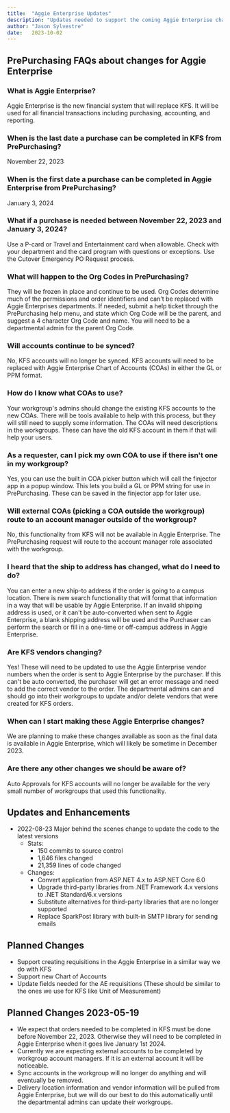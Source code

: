 ```yaml
---
title:  "Aggie Enterprise Updates"
description: "Updates needed to support the coming Aggie Enterprise changes in 2023"
author: "Jason Sylvestre"
date:   2023-10-02
---
```


## PrePurchasing FAQs about changes for Aggie Enterprise 

### What is Aggie Enterprise?
Aggie Enterprise is the new financial system that will replace KFS. It will be used for all financial transactions including purchasing, accounting, and reporting.

### When is the last date a purchase can be completed in KFS from PrePurchasing?
November 22, 2023

### When is the first date a purchase can be completed in Aggie Enterprise from PrePurchasing?
January 3, 2024 

### What if a purchase is needed between November 22, 2023 and January 3, 2024?
Use a P-card or Travel and Entertainment card when allowable.  Check with your department and the card program with questions or exceptions.
Use the Cutover Emergency PO Request process.


### What will happen to the Org Codes in PrePurchasing?
They will be frozen in place and continue to be used. Org Codes determine much of the permissions and order identifiers and can't be replaced with Aggie Enterprises departments.
If needed, submit a help ticket through the PrePurchasing help menu, and state which Org Code will be the parent, and suggest a 4 character Org Code and name. You will need to be a departmental admin for the parent Org Code.

### Will accounts continue to be synced?
No, KFS accounts will no longer be synced. KFS accounts will need to be replaced with Aggie Enterprise Chart of Accounts (COAs) in either the GL or PPM format.

### How do I know what COAs to use?
Your workgroup's admins should change the existing KFS accounts to the new COAs. There will be tools available to help with this process, but they will still need to supply some information.
The COAs will need descriptions in the workgroups. These can have the old KFS account in them if that will help your users.

### As a requester, can I pick my own COA to use if there isn't one in my workgroup?
Yes, you can use the built in COA picker button which will call the finjector app in a popup window. This lets you build a GL or PPM string for use in PrePurchasing. These can be saved in the finjector app for later use.

### Will external COAs (picking a COA outside the workgroup) route to an account manager outside of the workgroup?
No, this functionality from KFS will not be available in Aggie Enterprise. The PrePurchasing request will route to the account manager role associated with the workgroup.

### I heard that the ship to address has changed, what do I need to do?
You can enter a new ship-to address if the order is going to a campus location. There is new search functionality that will format that information in a way that will be usable by Aggie Enterprise.
If an invalid shipping address is used, or it can't be auto-converted when sent to Aggie Enterprise, a blank shipping address will be used and the Purchaser can perform the search or fill in a one-time or off-campus address in Aggie Enterprise.

### Are KFS vendors changing?
Yes! These will need to be updated to use the Aggie Enterprise vendor numbers when the order is sent to Aggie Enterprise by the purchaser. If this can't be auto converted, the purchaser will get an error message and need to add the correct vendor to the order.
The departmental admins can and should go into their workgroups to update and/or delete vendors that were created for KFS orders.

### When can I start making these Aggie Enterprise changes?
We are planning to make these changes available as soon as the final data is available in Aggie Enterprise, which will likely be sometime in December 2023. 


### Are there any other changes we should be aware of?
Auto Approvals for KFS accounts will no longer be available for the very small number of workgroups that used this functionality.

## Updates and Enhancements
* 2022-08-23 Major behind the scenes change to update the code to the latest versions
  * Stats: 
    * 150 commits to source control
    * 1,646 files changed
    * 21,359 lines of code changed
  * Changes: 
    * Convert application from ASP.NET 4.x to ASP.NET Core 6.0
    * Upgrade third-party libraries from .NET Framework 4.x versions to .NET Standard/6.x versions
    * Substitute alternatives for third-party libraries that are no longer supported
    * Replace SparkPost library with built-in SMTP library for sending emails


## Planned Changes
* Support creating requisitions in the Aggie Enterprise in a similar way we do with KFS 
* Support new Chart of Accounts
* Update fields needed for the AE requisitions (These should be similar to the ones we use for KFS like Unit of Measurement) 

## Planned Changes 2023-05-19
* We expect that orders needed to be completed in KFS must be done before November 22, 2023. Otherwise they will need to be completed in Aggie Enterprise when it goes live January 1st 2024.
* Currently we are expecting external accounts to be completed by workgroup account managers. If it is an external account it will be noticeable.
* Sync accounts in the workgroup will no longer do anything and will eventually be removed.
* Delivery location information and vendor information will be pulled from Aggie Enterprise, but we will do our best to do this automatically until the departmental admins can update their workgroups.

